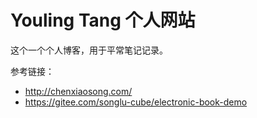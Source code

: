 <!-- 加上hidden-autonumber标签后，这个页面不会自动编号 -->

<span id="hidden-autonumber"></span>

<!-- article-title样式为标题居中 -->
<h1 class="article-title">Youling Tang 个人网站</h1>
这个一个个人博客，用于平常笔记记录。


参考链接：  
- http://chenxiaosong.com/  
- https://gitee.com/songlu-cube/electronic-book-demo
